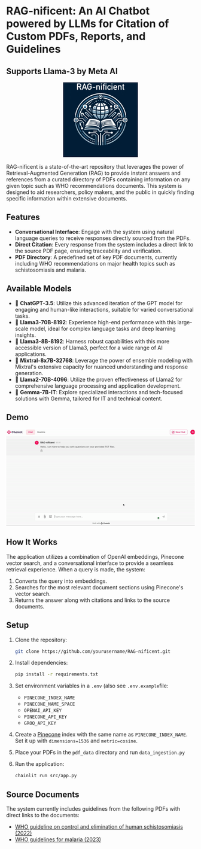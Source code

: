 # RAG-nificent: An AI Chatbot powered by LLMs for Citation of Custom PDFs, Reports, and Guidelines
## Supports Llama-3 by Meta AI
<p align="center">
  <img src="assets/logo.png" alt="Lightning Chatbot Logo" width="200" height="200">
</p>
RAG-nificent is a state-of-the-art repository that leverages the power of Retrieval-Augmented Generation (RAG) to provide instant answers and references from a curated directory of PDFs containing information on any given topic such as WHO recommendations documents. This system is designed to aid researchers, policy makers, and the public in quickly finding specific information within extensive documents.

## Features

- **Conversational Interface**: Engage with the system using natural language queries to receive responses directly sourced from the PDFs.
- **Direct Citation**: Every response from the system includes a direct link to the source PDF page, ensuring traceability and verification.
- **PDF Directory**: A predefined set of key PDF documents, currently including WHO recommendations on major health topics such as schistosomiasis and malaria.

## Available Models
- 📘 **ChatGPT-3.5**: Utilize this advanced iteration of the GPT model for engaging and human-like interactions, suitable for varied conversational tasks.
- 🦙 **Llama3-70B-8192**: Experience high-end performance with this large-scale model, ideal for complex language tasks and deep learning insights.
- 🦙 **Llama3-8B-8192**: Harness robust capabilities with this more accessible version of Llama3, perfect for a wide range of AI applications.
- 🌟 **Mixtral-8x7B-32768**: Leverage the power of ensemble modeling with Mixtral's extensive capacity for nuanced understanding and response generation.
- 🦙 **Llama2-70B-4096**: Utilize the proven effectiveness of Llama2 for comprehensive language processing and application development.
- 💎 **Gemma-7B-IT**: Explore specialized interactions and tech-focused solutions with Gemma, tailored for IT and technical content. 

## Demo

![RAG-nificent Demo](assets/demov0.0.2.gif)

## How It Works

The application utilizes a combination of OpenAI embeddings, Pinecone vector search, and a conversational interface to provide a seamless retrieval experience. When a query is made, the system:

1. Converts the query into embeddings.
2. Searches for the most relevant document sections using Pinecone's vector search.
3. Returns the answer along with citations and links to the source documents.

## Setup

1. Clone the repository:
   ```bash
   git clone https://github.com/yourusername/RAG-nificent.git
   ```
2. Install dependencies:
   ```bash
   pip install -r requirements.txt
   ```
3. Set environment variables in a `.env` (also see `.env.example`file:
   - `PINECONE_INDEX_NAME`
   - `PINECONE_NAME_SPACE`
   - `OPENAI_API_KEY`
   - `PINECONE_API_KEY`
   - `GROQ_API_KEY`

4. Create a [Pinecone](pinecone.io) index with the same name as  `PINECONE_INDEX_NAME`. Set it up with `dimensions=1536` and `metric=cosine`.
5. Place your PDFs in the `pdf_data` directory and run `data_ingestion.py`
6. Run the application:
   ```bash
   chainlit run src/app.py
   ```

## Source Documents

The system currently includes guidelines from the following PDFs with direct links to the documents:

- [WHO guideline on control and elimination of human schistosomiasis (2022)](https://iris.who.int/bitstream/handle/10665/351856/9789240041608-eng.pdf)
- [WHO guidelines for malaria (2023)](https://iris.who.int/bitstream/handle/10665/373339/WHO-UCN-GMP-2023.01-Rev.1-eng.pdf)




